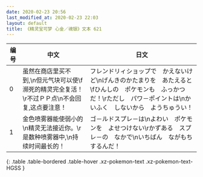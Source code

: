 ```yaml
---
date: 2020-02-23 20:56
last_modified_at: 2020-02-23 22:03
layout: default
title: 《精灵宝可梦 心金／魂银》文本 621
---
```

| 编号 | 中文 | 日文 |
| ---- | ---- | ---- |
| 0 | 虽然在商店里买不到,\n但元气块可以使\f濒死的精灵完全复活！\r不过ＰＰ点\n不会回复,这点要注意！ | フレンドリィショップで　かえないけど\nげんきのかたまりを　あたえると\fひんしの　ポケモンも　ふっかつだ！\rただし　パワ－ポイントは\nかいふく　しないから　ようちゅうい！ |
| 1 | 金色喷雾器能使弱小的\n精灵无法接近你。\r是数种喷雾器中,\n持续时间最长的！ | ゴ－ルドスプレ－は\nよわい　ポケモンを　よせつけない\rかずある　スプレ－の　なかで\nいちばん　ながもち　するんだ！ |
{: .table .table-bordered .table-hover .xz-pokemon-text .xz-pokemon-text-HGSS }